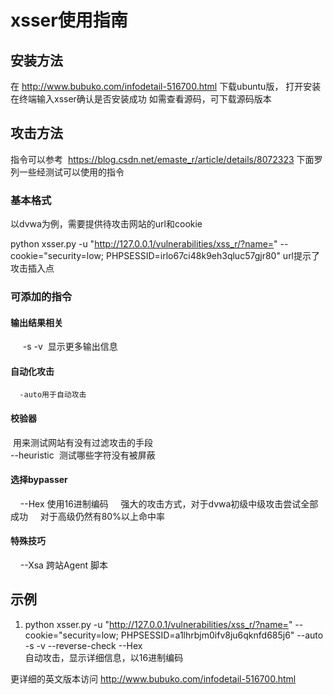 # xsser使用指南

## 安装方法
 在 http://www.bubuko.com/infodetail-516700.html 下载ubuntu版，
 打开安装
 在终端输入xsser确认是否安装成功
 如需查看源码，可下载源码版本

## 攻击方法
指令可以参考  https://blog.csdn.net/emaste_r/article/details/8072323
下面罗列一些经测试可以使用的指令
### 基本格式
 以dvwa为例，需要提供待攻击网站的url和cookie      
 
 python xsser.py -u "http://127.0.0.1/vulnerabilities/xss_r/?name=" --cookie="security=low; PHPSESSID=irlo67ci48k9eh3qluc57gjr80"
 url提示了攻击插入点
 
 ### 可添加的指令
 #### 输出结果相关
      -s -v  显示更多输出信息
 #### 自动化攻击
      -auto用于自动攻击
 #### 校验器
  用来测试网站有没有过滤攻击的手段  
  --heuristic  测试哪些字符没有被屏蔽  
 #### 选择bypasser
     --Hex 使用16进制编码
     强大的攻击方式，对于dvwa初级中级攻击尝试全部成功
     对于高级仍然有80%以上命中率
 #### 特殊技巧
     --Xsa 跨站Agent 脚本
 ## 示例 
 1. python xsser.py -u "http://127.0.0.1/vulnerabilities/xss_r/?name=" --cookie="security=low; PHPSESSID=a1lhrbjm0ifv8ju6qknfd685j6" --auto -s -v --reverse-check --Hex   
自动攻击，显示详细信息，以16进制编码

更详细的英文版本访问 http://www.bubuko.com/infodetail-516700.html
